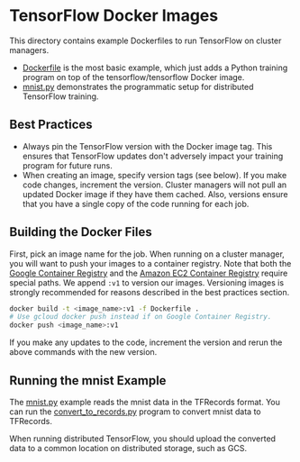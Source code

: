 # TensorFlow Docker Images

This directory contains example Dockerfiles to run TensorFlow on cluster
managers.

- [Dockerfile](Dockerfile) is the most basic example, which just adds a Python
  training program on top of the tensorflow/tensorflow Docker image.
- [mnist.py](mnist.py) demonstrates the programmatic setup for distributed
  TensorFlow training.

## Best Practices

- Always pin the TensorFlow version with the Docker image tag. This ensures that
  TensorFlow updates don't adversely impact your training program for future
  runs.
- When creating an image, specify version tags (see below). If you make code
  changes, increment the version. Cluster managers will not pull an updated
  Docker image if they have them cached. Also, versions ensure that you have
  a single copy of the code running for each job.

## Building the Docker Files

First, pick an image name for the job. When running on a cluster manager, you
will want to push your images to a container registry. Note that both the
[Google Container Registry](https://cloud.google.com/container-registry/)
and the [Amazon EC2 Container Registry](https://aws.amazon.com/ecr/) require
special paths. We append `:v1` to version our images. Versioning images is
strongly recommended for reasons described in the best practices section.

```sh
docker build -t <image_name>:v1 -f Dockerfile .
# Use gcloud docker push instead if on Google Container Registry.
docker push <image_name>:v1
```

If you make any updates to the code, increment the version and rerun the above
commands with the new version.

## Running the mnist Example

The [mnist.py](mnist.py) example reads the mnist data in the TFRecords format.
You can run the [convert_to_records.py](https://github.com/tensorflow/tensorflow/blob/r0.11/tensorflow/examples/how_tos/reading_data/convert_to_records.py)
program to convert mnist data to TFRecords.

When running distributed TensorFlow, you should upload the converted data to
a common location on distributed storage, such as GCS.
